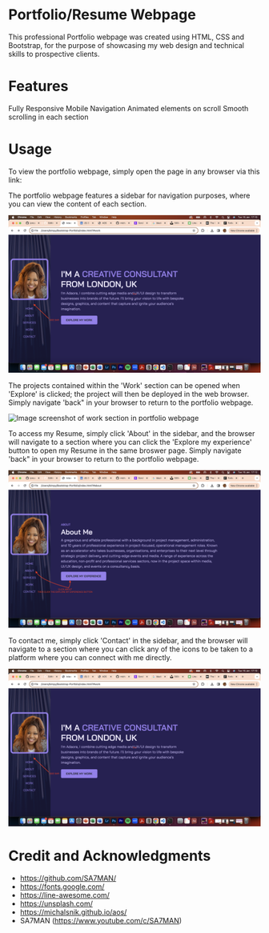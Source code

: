 # Portfolio/Resume Webpage
 
This professional Portfolio webpage was created using HTML, CSS and Bootstrap, for the purpose of showcasing my web design and technical skills to prospective clients.

# Features
Fully Responsive
Mobile Navigation
Animated elements on scroll
Smooth scrolling in each section

# Usage

To view the portfolio webpage, simply open the page in any browser via this link:

The portfolio webpage features a sidebar for navigation purposes, where you can view the content of each section. 

![Image screenshot of sidebar in portfolio webpage](./images/Screenshot%202024-01-16%20at%2017.10.38.png "Sidebar navigation")

The projects contained within the 'Work' section can be opened when 'Explore' is clicked; the project will then be deployed in the web browser. Simply navigate 'back" in your browser to return to the portfolio webpage.

![Image screenshot of work section in portfolio webpage](./images/Screenshot%202024-01-16%20at%2017.12.01.png "Explore projects in portfolio webpage")

To access my Resume, simply click 'About' in the sidebar, and the browser will navigate to a section where you can click the 'Explore my experience' button to open my Resume in the same broswer page. Simply navigate 'back" in your browser to return to the portfolio webpage.

![Image screenshot of resume section in portfolio webpage](./images/Screenshot%202024-01-16%20at%2017.12.57.png "Resume navigation")

To contact me, simply click 'Contact' in the sidebar, and the browser will navigate to a section where you can click any of the icons to be taken to a platform where you can connect with me directly.

![Image screenshot of contact section in portfolio webpage](./images/Screenshot%202024-01-16%20at%2017.10.38.png "Contact navigation")



# Credit and Acknowledgments

- https://github.com/SA7MAN/
- https://fonts.google.com/
- https://line-awesome.com/
- https://unsplash.com/
- https://michalsnik.github.io/aos/
- SA7MAN (https://www.youtube.com/c/SA7MAN)

